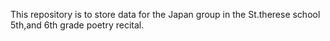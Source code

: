 
This repository is to store data for the Japan group in the St.therese school 5th,and 6th grade poetry recital.
